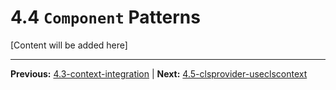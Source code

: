 # 4.4 `Component` Patterns

[Content will be added here]

---

**Previous:** [4.3-context-integration](./4.3-context-integration.md) | **Next:** [4.5-clsprovider-useclscontext](./4.5-clsprovider-useclscontext.md)
